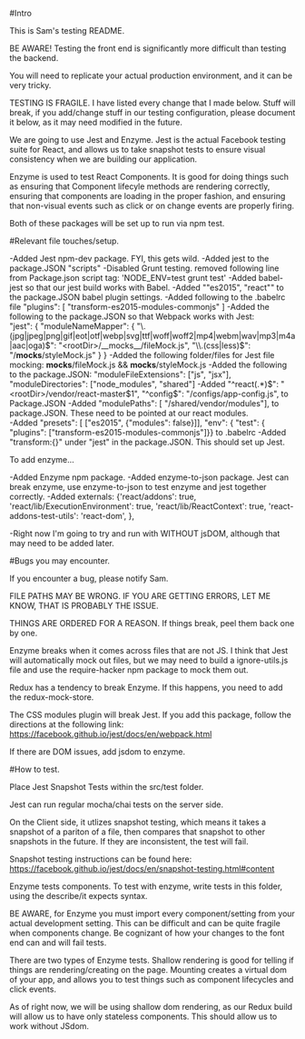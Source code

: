 #Intro

This is Sam's testing README. 

BE AWARE! Testing the front end is significantly more difficult than testing the backend. 

You will need to replicate your actual production environment, and it can be very tricky. 

TESTING IS FRAGILE. I have listed every change that I made below. Stuff will break, if you add/change stuff in our testing configuration, please document it below, as it may need modified in the future. 

We are going to use Jest and Enzyme. 
Jest is the actual Facebook testing suite for React, and allows us to take snapshot tests to ensure visual consistency when we are building our application. 

Enzyme is used to test React Components. It is good for doing things such as ensuring that Component lifecyle methods are rendering correctly, ensuring that components are loading in the proper fashion, and ensuring that non-visual events such as click or on change events are properly firing. 

Both of these packages will be set up to run via npm test. 


#Relevant file touches/setup.

-Added Jest npm-dev package. FYI, this gets wild. 
-Added jest to the package.JSON "scripts"
-Disabled Grunt testing. removed following line from Package.json script tag: 'NODE_ENV=test grunt test'
-Added babel-jest so that our jest build works with Babel. 
-Added ""es2015", "react"" to the package.JSON babel plugin settings.
-Added following to the .babelrc file   "plugins": [ "transform-es2015-modules-commonjs" ] 
-Added the following to the package.JSON so that Webpack works with Jest:  
    "jest": {
        "moduleNameMapper": {
          "\\.(jpg|jpeg|png|gif|eot|otf|webp|svg|ttf|woff|woff2|mp4|webm|wav|mp3|m4a|aac|oga)$": "<rootDir>/__mocks__/fileMock.js",
          "\\.(css|less)$": "<rootDir>/__mocks__/styleMock.js"
        }
      }
-Added the following folder/files for Jest file mocking: __mocks__/fileMock.js && __mocks__/styleMock.js
-Added the following to the package.JSON:  "moduleFileExtensions": ["js", "jsx"], "moduleDirectories": ["node_modules", "shared"]
-Added "^react(.*)$": "<rootDir>/vendor/react-master$1", "^config$": "<rootDir>/configs/app-config.js", to Package.JSON
-Added "modulePaths": [ "/shared/vendor/modules"], to package.JSON. These need to be pointed at our react modules.  
-Added "presets": [ ["es2015", {"modules": false}]], "env": { "test": { "plugins": ["transform-es2015-modules-commonjs"]}} to .babelrc
-Added "transform:{}" under "jest" in the package.JSON.
This should set up Jest.

To add enzyme...

-Added Enzyme npm package.
-Added enzyme-to-json package. Jest can break enzyme, use enzyme-to-json to test enzyme and jest together correctly. 
-Added  externals: {'react/addons': true, 'react/lib/ExecutionEnvironment': true, 'react/lib/ReactContext': true, 'react-addons-test-utils': 'react-dom', },

-Right now I'm going to try and run with WITHOUT jsDOM, although that may need to be added later. 

#Bugs you may encounter. 

If you encounter a bug, please notify Sam. 

FILE PATHS MAY BE WRONG. IF YOU ARE GETTING ERRORS, LET ME KNOW, THAT IS PROBABLY THE ISSUE. 

THINGS ARE ORDERED FOR A REASON. If things break, peel them back one by one. 

Enzyme breaks when it comes across files that are not JS. I think that Jest will automatically mock out files, but we may need to build a ignore-utils.js file and use the require-hacker npm package to mock them out. 

Redux has a tendency to break Enzyme. If this happens, you need to add the redux-mock-store.  

The CSS modules plugin will break Jest. If you add this package, follow the directions at the following link: https://facebook.github.io/jest/docs/en/webpack.html

If there are DOM issues, add jsdom to enzyme. 


#How to test.

Place Jest Snapshot Tests within the src/test folder. 

Jest can run regular mocha/chai tests on the server side. 

On the Client side, it utlizes snapshot testing, which means it takes a snapshot of a pariton of a file, then compares that snapshot to other snapshots in the future. If they are inconsistent, the test will fail. 

Snapshot testing instructions can be found here: https://facebook.github.io/jest/docs/en/snapshot-testing.html#content

Enzyme tests components. To test with enzyme, write tests in this folder, using the describe/it expects syntax. 

BE AWARE, for Enzyme you must import every component/setting from your actual development setting. This can be difficult and can be quite fragile when components change. Be cognizant of how your changes to the font end can and will fail tests. 

There are two types of Enzyme tests. Shallow rendering is good for telling if things are rendering/creating on the page. Mounting creates a virtual dom of your app, and allows you to test things such as component lifecycles and click events. 

As of right now, we will be using shallow dom rendering, as our Redux build will allow us to have only stateless components. This should allow us to work without JSdom. 